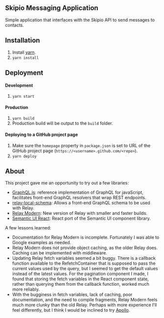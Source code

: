 ## Skipio Messaging Application

Simple application that interfaces with the Skipio API to send messages to contacts.

## Installation
1. Install [yarn](https://yarnpkg.com/lang/en/docs/install/).
1. ```yarn install```

## Deployment
#### Development 
1. ```yarn start```

#### Production
1. ```yarn build```
1. Production build will be output to the `build` folder.

#### Deploying to a GitHub project page
1. Make sure the `homepage` property in `package.json` is set to URL of the 
   GitHub project page (`https://<username>.github.com/<repo>`).
1. `yarn deploy`  

## About
This project gave me an opportunity to try out a few libraries:
- [GraphQL.js](https://github.com/graphql/graphql-js): 
  reference implementation of GraphQL for javaScript, facilitates front-end
  GraphQL resolvers that wrap REST endpoints.
- [relay-local-schema](https://github.com/relay-tools/relay-local-schema): 
  Allows a front-end GraphQL schema to be used with Relay.
- [Relay Modern](https://facebook.github.io/relay/docs/relay-modern.html): 
  New version of Relay with smaller and faster builds.
- [Semantic UI React](https://react.semantic-ui.com): React port of the
  Semantic UI component library.
   
A few lessons learned:
- Documentation for Relay Modern is incomplete. Fortunately I was able to 
  Google examples as needed.
- Relay Modern does not provide object caching, as the older Relay does. 
  Caching can be implemented with middleware.
- Updating Relay fetch variables seemed a bit buggy. There is a callback 
  function available to the RefetchContainer that is supposed to pass the
  current values used by the query, but I seemed to get the default values 
  instead of the latest values. For the pagination component I made, I 
  found that storing the fetch variables in the React component state,
  rather than querying them from the callback function, worked much more 
  reliably.
- With the bugginess in fetch variables, lack of caching, poor documentation,
  and the need to compile fragments, Relay Modern feels much more clunky
  than the old Relay. Perhaps with more experience I'll feel differently, but
  I think I would be inclined to try [Apollo](http://dev.apollodata.com/).
